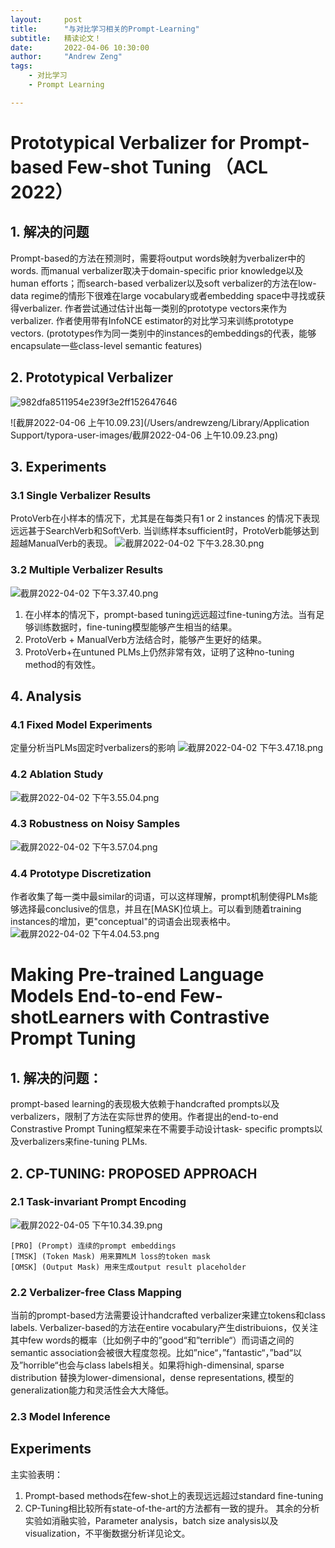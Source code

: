 ```yaml
---
layout:     post
title:      "与对比学习相关的Prompt-Learning"
subtitle:   精读论文！
date:       2022-04-06 10:30:00
author:     "Andrew Zeng"
tags:
    - 对比学习
    - Prompt Learning

---
```


# Prototypical Verbalizer for Prompt-based Few-shot Tuning （ACL 2022）

## 1. 解决的问题

Prompt-based的方法在预测时，需要将output words映射为verbalizer中的words. 而manual verbalizer取决于domain-specific prior knowledge以及human efforts；而search-based verbalizer以及soft verbalizer的方法在low-data regime的情形下很难在large vocabulary或者embedding space中寻找或获得verbalizer.
作者尝试通过估计出每一类别的prototype vectors来作为verbalizer. 作者使用带有InfoNCE estimator的对比学习来训练prototype vectors.
(prototypes作为同一类别中的instances的embeddings的代表，能够encapsulate一些class-level semantic features)

## 2. Prototypical Verbalizer

![982dfa8511954e239f3e2ff152647646](/Users/andrewzeng/.config/joplin-desktop/resources/982dfa8511954e239f3e2ff152647646.png)

![截屏2022-04-06 上午10.09.23](/Users/andrewzeng/Library/Application Support/typora-user-images/截屏2022-04-06 上午10.09.23.png)

## 3. Experiments

### 3.1 Single Verbalizer Results
ProtoVerb在小样本的情况下，尤其是在每类只有1 or 2 instances 的情况下表现远远甚于SearchVerb和SoftVerb. 当训练样本sufficient时，ProtoVerb能够达到超越ManualVerb的表现。
![截屏2022-04-02 下午3.28.30.png](:/2b8646a847ad4c119f5c16abb20de007)
### 3.2 Multiple Verbalizer Results
![截屏2022-04-02 下午3.37.40.png](:/a900d8803b7b47c9a3df0009110845c0)
1. 在小样本的情况下，prompt-based tuning远远超过fine-tuning方法。当有足够训练数据时，fine-tuning模型能够产生相当的结果。
2. ProtoVerb + ManualVerb方法结合时，能够产生更好的结果。
3. ProtoVerb+在untuned PLMs上仍然非常有效，证明了这种no-tuning method的有效性。

## 4. Analysis

### 4.1 Fixed Model Experiments
定量分析当PLMs固定时verbalizers的影响
![截屏2022-04-02 下午3.47.18.png](:/bc08089fc72c49bead8c37e5ef9c55a0)

### 4.2 Ablation Study
![截屏2022-04-02 下午3.55.04.png](:/fa0a433d0e7343e3984e30adf9005494)

### 4.3 Robustness on Noisy Samples
![截屏2022-04-02 下午3.57.04.png](:/999eb1a3bce74c7c8b8c6524b7f1c39d)

### 4.4 Prototype Discretization
作者收集了每一类中最similar的词语，可以这样理解，prompt机制使得PLMs能够选择最conclusive的信息，并且在[MASK]位填上。可以看到随着training instances的增加，更"conceptual"的词语会出现表格中。
![截屏2022-04-02 下午4.04.53.png](:/777232c15f284455883673c1d52dbb38)

# Making Pre-trained Language Models End-to-end Few-shotLearners with Contrastive Prompt Tuning

## 1. 解决的问题：
prompt-based learning的表现极大依赖于handcrafted prompts以及verbalizers，限制了方法在实际世界的使用。作者提出的end-to-end Constrastive Prompt Tuning框架来在不需要手动设计task- specific prompts以及verbalizers来fine-tuning PLMs.
## 2. CP-TUNING: PROPOSED APPROACH

### 2.1 Task-invariant Prompt Encoding
![截屏2022-04-05 下午10.34.39.png](:/567ec3cd5b1841e09ba21e3ae366ee08)
```
[PRO] (Prompt) 连续的prompt embeddings
[TMSK] (Token Mask) 用来算MLM loss的token mask
[OMSK] (Output Mask) 用来生成output result placeholder
```

### 2.2 Verbalizer-free Class Mapping
当前的prompt-based方法需要设计handcrafted verbalizer来建立tokens和class labels. Verbalizer-based的方法在entire vocabulary产生distribuions，仅关注其中few words的概率（比如例子中的”good“和”terrible“）而词语之间的semantic association会被很大程度忽视。比如”nice“，”fantastic“，”bad“以及”horrible“也会与class labels相关。如果将high-dimensinal, sparse distribution 替换为lower-dimensional，dense representations, 模型的generalization能力和灵活性会大大降低。

### 2.3 Model Inference

## Experiments

主实验表明：
1. Prompt-based methods在few-shot上的表现远远超过standard fine-tuning
2. CP-Tuning相比较所有state-of-the-art的方法都有一致的提升。
其余的分析实验如消融实验，Parameter analysis，batch size analysis以及visualization，不平衡数据分析详见论文。

